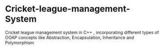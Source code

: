 # Cricket-league-management-System
Cricket league management system in C++ , incorporating different types of OOAP concepts like Abstraction, Encapsulation, Inheritance and Polymorphism
